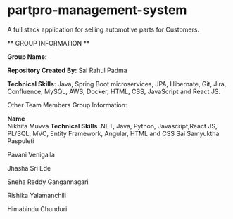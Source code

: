 # partpro-management-system
A full stack application for selling automotive parts for Customers.

** GROUP INFORMATION **


**Group Name:**

**Repository Created By:** Sai Rahul Padma

**Technical Skills**: Java, Spring Boot microservices, JPA, Hibernate, Git, Jira, Confluence, MySQL, AWS, Docker, HTML, CSS, JavaScript and React JS.

Other Team Members Group Information:

**Name**                           
Nikhita Muvva
**Technical Skills**
.NET, Java, Python, Javascript,React JS, PL/SQL, MVC, Entity Framework, Angular, HTML  and CSS
Sai Samyuktha Paspuleti

Pavani Venigalla

Jhasha Sri Ede

Sneha Reddy Gangannagari

Rishika Yalamanchili

Himabindu Chunduri







